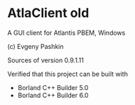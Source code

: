 AtlaClient old
==============

A GUI client for Atlantis PBEM, Windows

(c) Evgeny Pashkin

Sources of version 0.9.1.11

Verified that this project can be built with 

* Borland C++ Builder 5.0
* Borland C++ Builder 6.0
